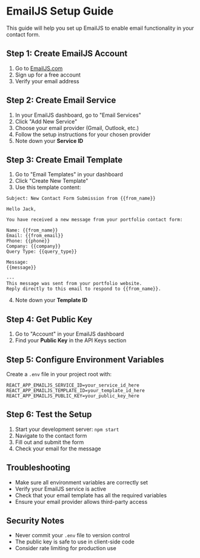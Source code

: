 # EmailJS Setup Guide

This guide will help you set up EmailJS to enable email functionality in your contact form.

## Step 1: Create EmailJS Account

1. Go to [EmailJS.com](https://www.emailjs.com/)
2. Sign up for a free account
3. Verify your email address

## Step 2: Create Email Service

1. In your EmailJS dashboard, go to "Email Services"
2. Click "Add New Service"
3. Choose your email provider (Gmail, Outlook, etc.)
4. Follow the setup instructions for your chosen provider
5. Note down your **Service ID**

## Step 3: Create Email Template

1. Go to "Email Templates" in your dashboard
2. Click "Create New Template"
3. Use this template content:

```
Subject: New Contact Form Submission from {{from_name}}

Hello Jack,

You have received a new message from your portfolio contact form:

Name: {{from_name}}
Email: {{from_email}}
Phone: {{phone}}
Company: {{company}}
Query Type: {{query_type}}

Message:
{{message}}

---
This message was sent from your portfolio website.
Reply directly to this email to respond to {{from_name}}.
```

4. Note down your **Template ID**

## Step 4: Get Public Key

1. Go to "Account" in your EmailJS dashboard
2. Find your **Public Key** in the API Keys section

## Step 5: Configure Environment Variables

Create a `.env` file in your project root with:

```env
REACT_APP_EMAILJS_SERVICE_ID=your_service_id_here
REACT_APP_EMAILJS_TEMPLATE_ID=your_template_id_here
REACT_APP_EMAILJS_PUBLIC_KEY=your_public_key_here
```

## Step 6: Test the Setup

1. Start your development server: `npm start`
2. Navigate to the contact form
3. Fill out and submit the form
4. Check your email for the message

## Troubleshooting

- Make sure all environment variables are correctly set
- Verify your EmailJS service is active
- Check that your email template has all the required variables
- Ensure your email provider allows third-party access

## Security Notes

- Never commit your `.env` file to version control
- The public key is safe to use in client-side code
- Consider rate limiting for production use
